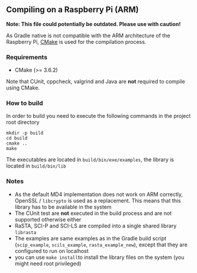 ## Compiling on a Raspberry Pi (ARM)

**Note: This file could potentially be outdated. Please use with caution!**

As Gradle native is not compatible with the ARM architecture of the Raspberry Pi, [CMake](https://cmake.org/)  is used for the compilation process.

### Requirements
- CMake (>= 3.6.2)

Note that CUnit, cppcheck, valgrind and Java are **not** required to compile using CMake.

### How to build
In order to build you need to execute the following commands in the project root directory
```
mkdir -p build
cd build
cmake ..
make
```
The executables are located in `build/bin/exe/examples`, the library is located in `build/bin/lib`

### Notes
- As the default MD4 implementation does not work on ARM correctly, OpenSSL / `libcrypto` is used as a replacement.
This means that this library has to be available in the system 
- The CUnit test are **not** executed in the build process and are not supported otherwise either
- RaSTA, SCI-P and SCI-LS are compiled into a single shared library `librasta`
- The examples are same examples as in the Gradle build script (`scip_example`, `scils_example`, `rasta_example_new`), except that they are configured to run on localhost
- you can use `make install`to install the library files on the system (you might need root privileged)